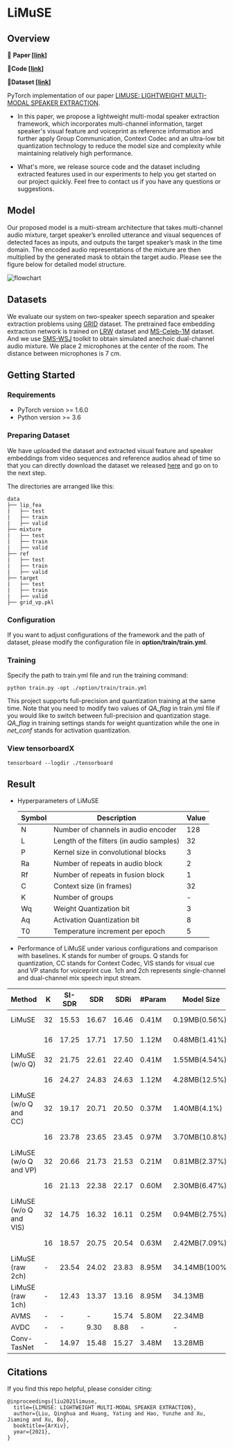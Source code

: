 # LiMuSE

## Overview

📰 **Paper [[link](https://arxiv.org/abs/2111.04063)]**

📄**Code [[link](https://github.com/aispeech-lab/LiMuSE)]**

📄**Dataset [[link](https://academictorrents.com/details/3cd18ff2d3eec881207dcc5ca5a2c3a2a3afe462)]**

PyTorch implementation of our paper [LIMUSE: LIGHTWEIGHT MULTI-MODAL SPEAKER EXTRACTION](https://arxiv.org/abs/2111.04063).

- In this paper, we propose a lightweight multi-modal speaker extraction framework, which incorporates multi-channel information, target speaker's visual feature and voiceprint as reference information and further apply Group Communication, Context Codec and an ultra-low bit quantization technology to reduce the model size and complexity while maintaining relatively high performance.


- What's more, we release source code and the dataset including extracted features used in our experiments to help you get started on our project quickly. Feel free to contact us if you have any questions or suggestions.


## Model

Our proposed model is a multi-stream architecture that takes multi-channel audio mixture, target speaker’s enrolled utterance and visual sequences of detected faces as inputs, and outputs the target speaker’s mask in the time domain. The encoded audio representations of the mixture are then multiplied by the generated mask to obtain the target audio. Please see the figure below for detailed model structure.

![flowchart](https://github.com/aispeech-lab/LiMuSE/blob/main/images/flowchart.png)

## Datasets

We evaluate our system on two-speaker speech separation and speaker extraction problems using [GRID](https://pubmed.ncbi.nlm.nih.gov/17139705/) dataset. The pretrained face embedding extraction network is trained on [LRW](https://ieeexplore.ieee.org/document/8099850) dataset and [MS-Celeb-1M](https://www.researchgate.net/publication/305683616_MS-Celeb-1M_A_Dataset_and_Benchmark_for_Large-Scale_Face_Recognition) dataset. And we use [SMS-WSJ](https://arxiv.org/abs/1910.13934) toolkit to obtain simulated anechoic dual-channel audio mixture. We place 2 microphones at the center of the room. The distance between microphones is 7 cm.

## Getting Started

### Requirements

- PyTorch version >= 1.6.0
- Python version >= 3.6

### Preparing Dataset

We have uploaded the dataset and extracted visual feature and speaker embeddings from video sequences and reference audios ahead of time so that you can directly download the dataset we released [here](https://academictorrents.com/details/3cd18ff2d3eec881207dcc5ca5a2c3a2a3afe462) and go on to the next step.

The directories are arranged like this:

```
data
├── lip_fea
|	├── test
|	├── train
|	├── valid
├── mixture
|	├── test
|	├── train
|	├── valid
├── ref
|	├── test
|	├── train
|	├── valid
├── target
|	├── test
|	├── train
|	├── valid
├── grid_vp.pkl
```

### Configuration

If you want to adjust configurations of the framework and the path of dataset, please modify the configuration file in **option/train/train.yml**.

### Training

Specify the path to train.yml file and run the training command:

```
python train.py -opt ./option/train/train.yml
```

This project supports full-precision and quantization training at the same time. Note that you need to modify two values of *QA_flag* in train.yml file if you would like to switch between full-precision and quantization stage.  *QA_flag* in training settings stands for weight quantization while the one in *net_conf* stands for activation quantization. 

### View tensorboardX

```
tensorboard --logdir ./tensorboard
```

## Result

- Hyperparameters of LiMuSE

  | Symbol | Description                                     | Value |
  | ------ | ----------------------------------------------- | ----- |
  | N      | Number of channels in audio encoder             | 128   |
  | L      | Length of the filters (in audio samples)        | 32    |
  | P      | Kernel size in convolutional blocks             | 3     |
  | Ra   | Number of repeats in audio block                | 2     |
  | Rf   | Number of repeats in fusion block               | 1     |
  | C      |  Context size (in frames)                       | 32    |
  | K      |  Number of groups                               | -     |
  | Wq   |  Weight Quantization bit                        | 3     |
  | Aq   |  Activation Quantization bit                    | 8     |
  | T0   |  Temperature increment per epoch                | 5     |

- Performance of LiMuSE under various configurations and comparison with baselines. K stands for number of groups. Q stands for quantization, CC stands for Context Codec, VIS stands for visual cue and VP stands for voiceprint cue. 1ch and 2ch represents single-channel and dual-channel mix speech input stream.

| Method                 | K  | SI-SDR | SDR   | SDRi  | #Param | Model Size    | MACs           |
| ---------------------- | -- | ------ | ----- | ----- | ------ | ------------- | -------------- |
| LiMuSE                 | 32 | 15.53  | 16.67 | 16.46 | 0.41M  | 0.19MB(0.56%) | 3.98G  (7.46%) |
|                        | 16 | 17.25  | 17.71 | 17.50 | 1.12M  | 0.48MB(1.41%) | 7.52G  (14.1%) |
| LiMuSE (w/o Q)         | 32 | 21.75  | 22.61 | 22.40 | 0.41M  | 1.55MB(4.54%) | 3.98G  (7.46%) |
|                        | 16 | 24.27  | 24.83 | 24.63 | 1.12M  | 4.28MB(12.5%) | 7.52G  (14.1%) |
| LiMuSE (w/o Q and CC)  | 32 | 19.17  | 20.71 | 20.50 | 0.37M  | 1.40MB(4.1%)  | 5.94G (11.1%)  |
|                        | 16 | 23.78  | 23.65 | 23.45 | 0.97M  | 3.70MB(10.8%) | 11.77G (22.1%) |
| LiMuSE (w/o Q and VP)  | 32 | 20.66  | 21.73 | 21.53 | 0.21M  | 0.81MB(2.37%) | 2.25G (4.22%)  |
|                        | 16 | 21.13  | 22.38 | 22.17 | 0.60M  | 2.30MB(6.47%) | 4.03G (7.56%)  |
| LiMuSE (w/o Q and VIS) | 32 | 14.75  | 16.32 | 16.11 | 0.25M  | 0.94MB(2.75%) | 2.25G (4.22%)  |
|                        | 16 | 18.57  | 20.75 | 20.54 | 0.63M  | 2.42MB(7.09%) | 4.03G (7.56%)  |
| LiMuSE (raw 2ch)       | -  | 23.54  | 24.02 | 23.83 | 8.95M  | 34.14MB(100%) | 53.34G (100%)  |
| LiMuSE (raw 1ch)       | -  | 12.43  | 13.37 | 13.16 | 8.95M  | 34.13MB       | 53.33G         |
| AVMS                   | -  | -      | -     | 15.74 | 5.80M  | 22.34MB       | 60.66G         |
| AVDC                   | -  | -      | 9.30  | 8.88  | -      | -             | -              |
| Conv-TasNet            | -  | 14.97  | 15.48 | 15.27 | 3.48M  | 13.28MB       | 21.44G         |

## Citations

If you find this repo helpful, please consider citing:

```
@inproceedings{liu2021limuse,
  title={LIMUSE: LIGHTWEIGHT MULTI-MODAL SPEAKER EXTRACTION},
  author={Liu, Qinghua and Huang, Yating and Hao, Yunzhe and Xu, Jiaming and Xu, Bo},
  booktitle={ArXiv},
  year={2021},
}
```
